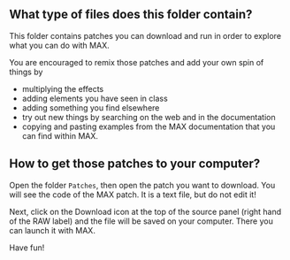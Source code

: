 ## What type of files does this folder contain?

This folder contains patches you can download and run in order to explore what you can do with MAX.

You are encouraged to remix those patches and add your own spin of things by

- multiplying the effects
- adding elements you have seen in class
- adding something you find elsewhere
- try out new things by searching on the web and in the documentation
- copying and pasting examples from the MAX documentation that you can find within MAX.


## How to get those patches to your computer?

Open the folder `Patches`, then open the patch you want to download. You will see the code of the MAX patch. It is a text file, but do not edit it!

Next, click on the Download icon at the top of the source panel (right hand of the RAW label) and the file will be saved on your computer. There you can launch it with MAX.


Have fun!
